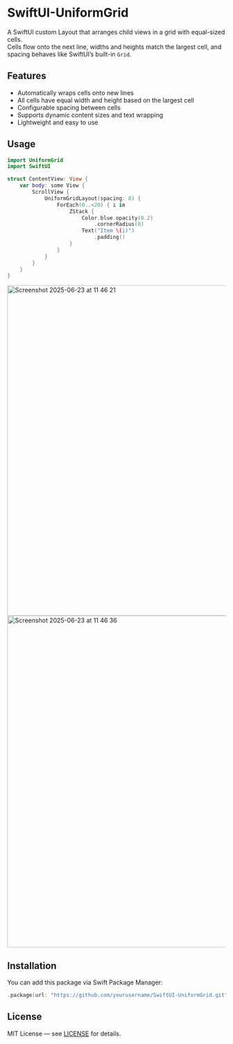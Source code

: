 # SwiftUI-UniformGrid

A SwiftUI custom Layout that arranges child views in a grid with equal-sized cells.  
Cells flow onto the next line, widths and heights match the largest cell, and spacing behaves like SwiftUI’s built-in `Grid`.

## Features

- Automatically wraps cells onto new lines
- All cells have equal width and height based on the largest cell
- Configurable spacing between cells
- Supports dynamic content sizes and text wrapping
- Lightweight and easy to use

## Usage

```swift
import UniformGrid
import SwiftUI

struct ContentView: View {
    var body: some View {
        ScrollView {
            UniformGridLayout(spacing: 8) {
                ForEach(0..<20) { i in
                    ZStack {
                        Color.blue.opacity(0.2)
                            .cornerRadius(8)
                        Text("Item \(i)")
                            .padding()
                    }
                }
            }
        }
    }
}
```

<img width="761" alt="Screenshot 2025-06-23 at 11 46 21" src="https://github.com/user-attachments/assets/2d4498ea-dd6c-4135-8f93-625dc25e32c2" />
<img width="764" alt="Screenshot 2025-06-23 at 11 46 36" src="https://github.com/user-attachments/assets/848b8b59-9820-458c-8d68-494fba086261" />



## Installation

You can add this package via Swift Package Manager:

```swift
.package(url: "https://github.com/yourusername/SwiftUI-UniformGrid.git", from: "1.0.0")
```

## License

MIT License — see [LICENSE](LICENSE) for details.
